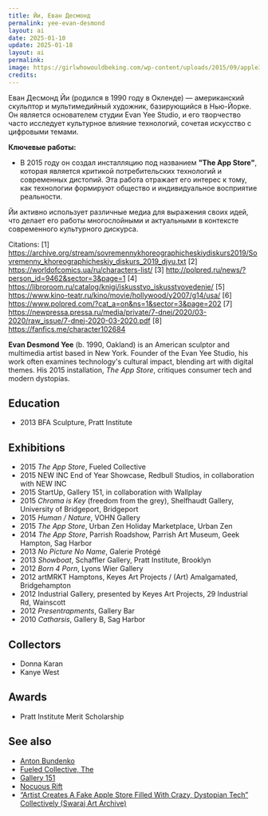 ```yaml
---
title: Йи, Еван Десмонд
permalink: yee-evan-desmond
layout: ai
date: 2025-01-10
update: 2025-01-18
layout: ai
permalink:
image: https://girlwhowouldbeking.com/wp-content/uploads/2015/09/apple3.jpg
credits:
---
```


Еван Десмонд Йи (родился в 1990 году в Окленде) — американский скульптор и мультимедийный художник, базирующийся в Нью-Йорке. Он является основателем студии Evan Yee Studio, и его творчество часто исследует культурное влияние технологий, сочетая искусство с цифровыми темами.

**Ключевые работы:**
- В 2015 году он создал инсталляцию под названием **"The App Store"**, которая является критикой потребительских технологий и современных дистопий. Эта работа отражает его интерес к тому, как технологии формируют общество и индивидуальное восприятие реальности.

Йи активно использует различные медиа для выражения своих идей, что делает его работы многослойными и актуальными в контексте современного культурного дискурса.

Citations:
[1] https://archive.org/stream/sovremennykhoreographicheskiydiskurs2019/Sovremenny_khoreographicheskiy_diskurs_2019_djvu.txt
[2] https://worldofcomics.ua/ru/characters-list/
[3] http://polpred.ru/news/?person_id=9462&sector=3&page=1
[4] https://libroroom.ru/catalog/knigi/iskusstvo_iskusstvovedenie/
[5] https://www.kino-teatr.ru/kino/movie/hollywood/y2007/g14/usa/
[6] https://www.polpred.com/?cat_a=on&ns=1&sector=3&page=202
[7] https://newpressa.pressa.ru/media/private/7-dnej/2020/03-2020/raw_issue/7-dnej-2020-03-2020.pdf
[8] https://fanfics.me/character102684

**Evan Desmond Yee** (b. 1990, Oakland) is an American sculptor and multimedia artist based in New York. Founder of the Evan Yee Studio, his work often examines technology's cultural impact, blending art with digital themes. His 2015 installation, *The App Store*, critiques consumer tech and modern dystopias.

## Education

+ 2013 BFA Sculpture, Pratt Institute

## Exhibitions

+ 2015 *The App Store*, Fueled Collective
+ 2015 NEW INC End of Year Showcase, Redbull Studios, in collaboration with NEW INC
+ 2015 StartUp, Gallery 151, in collaboration with Wallplay
+ 2015 *Chroma is Key* (freedom from the grey), Shelfhaudt Gallery, University of Bridgeport, Bridgeport
+ 2015 *Human / Nature*, VOHN Gallery
+ 2015 *The App Store*, Urban Zen Holiday Marketplace, Urban Zen
+ 2014 *The App Store*, Parrish Roadshow, Parrish Art Museum, Geek Hampton, Sag Harbor
+ 2013 *No Picture No Name*, Galerie Protégé
+ 2013 *Showboat*, Schaffler Gallery, Pratt Institute, Brooklyn
+ 2012 *Born 4 Porn*, Lyons Wier Gallery
+ 2012 artMRKT Hamptons, Keyes Art Projects / (Art) Amalgamated, Bridgehampton
+ 2012 Industrial Gallery, presented by Keyes Art Projects, 29 Industrial Rd, Wainscott
+ 2012 *Presentrapments*, Gallery Bar
+ 2010 *Catharsis*, Gallery B, Sag Harbor

## Collectors

+ Donna Karan
+ Kanye West

## Awards

+ Pratt Institute Merit Scholarship

## See also

+ [Anton Bundenko](bundenko-anton)
+ [Fueled Collective, The](index)
+ [Gallery 151](index)
+ [Nocuous Rift](index)
+ [“Artist Creates A Fake Apple Store Filled With Crazy, Dystopian Tech” Collectively (Swaraj Art Archive)](https://swarajarchive.wordpress.com/2015/08/31/start-up-a-twisted-apple-store-filled-with-crazy-dystopian-tech/)
